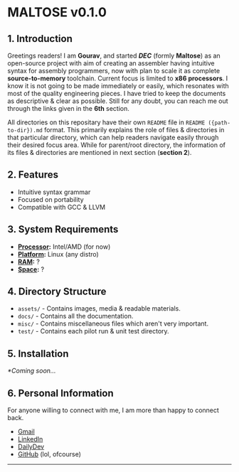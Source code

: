# MALTOSE v0.1.0


## 1. Introduction

Greetings readers! I am **Gourav**, and started ***DEC*** (formly **Maltose**) as an open-source project with aim of creating an assembler having intuitive syntax for assembly programmers, now with plan to scale it as complete **source-to-memory** toolchain. Current focus is limited to **x86 processors**. I know it is not going to be made immediately or easily, which resonates with most of the quality engineering pieces. I have tried to keep the documents as descriptive & clear as possible. Still for any doubt, you can reach me out through the links given in the **6th** section.

All directories on this repositary have their own `README` file in `README ({path-to-dir}).md` format. This primarily explains the role of files & directories in that particular directory, which can help readers navigate easily through their desired focus area. While for parent/root directory, the information of its files & directories are mentioned in next section (**section 2**).


## 2. Features

- Intuitive syntax grammar
- Focused on portability
- Compatible with GCC & LLVM


## 3. System Requirements

- **<u>Processor</u>:** Intel/AMD (for now)
- **<u>Platform</u>:** Linux (any distro)
- **<u>RAM</u>:** ?
- **<u>Space</u>:** ?


## 4. Directory Structure

- `assets/` - Contains images, media & readable materials.
- `docs/` - Contains all the documentation.
- `misc/` - Contains miscellaneous files which aren't very important.
- `test/` - Contains each pilot run & unit test directory.


## 5. Installation

*\*Coming soon...*


## 6. Personal Information

For anyone willing to connect with me, I am more than happy to connect back.

- [Gmail](guduthestriker11@gmail.com)
- [LinkedIn](www.linkedin.com/in/gourav-kumar-mallick-272715250)
- [DailyDev](https://dly.to/80nfgMfHYvP)
- [GitHub](https://github.com/Gourav-334) (lol, ofcourse)

---